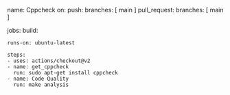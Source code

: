 name: Cppcheck
on:
  push:
    branches: [ main ]
  pull_request:
    branches: [ main ]

jobs:
  build:

    runs-on: ubuntu-latest

    steps:
    - uses: actions/checkout@v2
    - name: get_cppcheck
      run: sudo apt-get install cppcheck
    - name: Code Quality
      run: make analysis 

